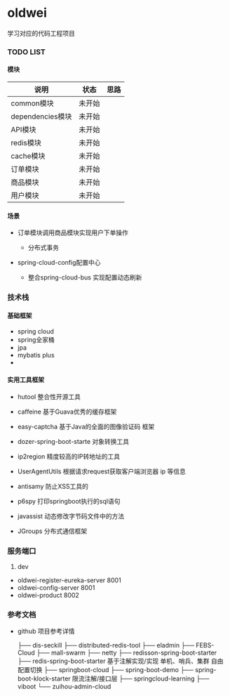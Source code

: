 # oldwei
学习对应的代码工程项目


### TODO LIST

#### 模块
|说明|状态|思路|
|----|----|---|
|common模块|未开始||
|dependencies模块|未开始||
|API模块|未开始||
|redis模块|未开始||
|cache模块|未开始||
|订单模块|未开始||
|商品模块|未开始||
|用户模块|未开始||

#### 场景

- 订单模块调用商品模块实现用户下单操作
    - 分布式事务
    
- spring-cloud-config配置中心
    - 整合spring-cloud-bus 实现配置动态刷新
    
    





### 技术栈

#### 基础框架
- spring cloud
- spring全家桶
- jpa
- mybatis plus
- 



#### 实用工具框架
- hutool    整合性开源工具
- caffeine  基于Guava优秀的缓存框架
- easy-captcha  基于Java的全面的图像验证码 框架  
- dozer-spring-boot-starte  对象转换工具
- ip2region 精度较高的IP转地址的工具
- UserAgentUtils 根据请求request获取客户端浏览器 ip 等信息
- antisamy 防止XSS工具的
- p6spy 打印springboot执行的sql语句

- javassist 动态修改字节码文件中的方法

- JGroups 分布式通信框架



### 服务端口

1. dev
-  oldwei-register-eureka-server 8001
-  oldwei-config-server 8001
-  oldwei-product  8002




### 参考文档

- github 项目参考详情

  ├── dis-seckill
  ├── distributed-redis-tool
  ├── eladmin
  ├── FEBS-Cloud
  ├── mall-swarm
  ├── netty
  ├── redisson-spring-boot-starter
  ├── redis-spring-boot-starter    基于注解实现/实现 单机、哨兵、集群 自由配置切换
  ├── springboot-cloud
  ├── spring-boot-demo
  ├── spring-boot-klock-starter  限流注解/接口层
  ├── springcloud-learning
  ├── viboot
  └── zuihou-admin-cloud
  


